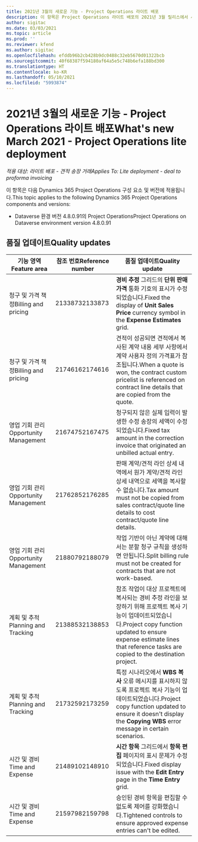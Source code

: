 ```yaml
---
title: 2021년 3월의 새로운 기능 - Project Operations 라이트 배포
description: 이 항목은 Project Operations 라이트 배포의 2021년 3월 릴리스에서 사용할 수 있는 품질 업데이트에 대한 정보를 제공합니다.
author: sigitac
ms.date: 03/03/2021
ms.topic: article
ms.prod: ''
ms.reviewer: kfend
ms.author: sigitac
ms.openlocfilehash: efddb96b2cb428b9dc0488c32eb5670d01322bcb
ms.sourcegitcommit: 40f68387f594180af64a5e5c748b6efa188bd300
ms.translationtype: HT
ms.contentlocale: ko-KR
ms.lasthandoff: 05/10/2021
ms.locfileid: "5993874"
---
```

# <a name="whats-new-march-2021---project-operations-lite-deployment"></a><span data-ttu-id="58322-103">2021년 3월의 새로운 기능 - Project Operations 라이트 배포</span><span class="sxs-lookup"><span data-stu-id="58322-103">What's new March 2021 - Project Operations lite deployment</span></span>

<span data-ttu-id="58322-104">_적용 대상: 라이트 배포 - 견적 송장 거래_</span><span class="sxs-lookup"><span data-stu-id="58322-104">_Applies To: Lite deployment - deal to proforma invoicing_</span></span>


<span data-ttu-id="58322-105">이 항목은 다음 Dynamics 365 Project Operations 구성 요소 및 버전에 적용됩니다.</span><span class="sxs-lookup"><span data-stu-id="58322-105">This topic applies to the following Dynamics 365 Project Operations components and versions:</span></span>

- <span data-ttu-id="58322-106">Dataverse 환경 버전 4.8.0.91의 Project Operations</span><span class="sxs-lookup"><span data-stu-id="58322-106">Project Operations on Dataverse environment version 4.8.0.91</span></span> 

## <a name="quality-updates"></a><span data-ttu-id="58322-107">품질 업데이트</span><span class="sxs-lookup"><span data-stu-id="58322-107">Quality updates</span></span>

| <span data-ttu-id="58322-108">**기능 영역**</span><span class="sxs-lookup"><span data-stu-id="58322-108">**Feature area**</span></span> | <span data-ttu-id="58322-109">**참조 번호**</span><span class="sxs-lookup"><span data-stu-id="58322-109">**Reference number**</span></span> | <span data-ttu-id="58322-110">**품질 업데이트**</span><span class="sxs-lookup"><span data-stu-id="58322-110">**Quality update**</span></span> |
| --- | --- | --- |
| <span data-ttu-id="58322-111">청구 및 가격 책정</span><span class="sxs-lookup"><span data-stu-id="58322-111">Billing and pricing</span></span> | <span data-ttu-id="58322-112">2133873</span><span class="sxs-lookup"><span data-stu-id="58322-112">2133873</span></span> | <span data-ttu-id="58322-113">**경비 추정** 그리드의 **단위 판매 가격** 통화 기호의 표시가 수정되었습니다.</span><span class="sxs-lookup"><span data-stu-id="58322-113">Fixed the display of **Unit Sales Price** currency symbol in the **Expense Estimates** grid.</span></span> |
| <span data-ttu-id="58322-114">청구 및 가격 책정</span><span class="sxs-lookup"><span data-stu-id="58322-114">Billing and pricing</span></span> | <span data-ttu-id="58322-115">2174616</span><span class="sxs-lookup"><span data-stu-id="58322-115">2174616</span></span> | <span data-ttu-id="58322-116">견적이 성공되면 견적에서 복사된 계약 내용 세부 사항에서 계약 사용자 정의 가격표가 참조됩니다.</span><span class="sxs-lookup"><span data-stu-id="58322-116">When a quote is won, the contract custom pricelist is referenced on contract line details that are copied from the quote.</span></span> |
| <span data-ttu-id="58322-117">영업 기회 관리</span><span class="sxs-lookup"><span data-stu-id="58322-117">Opportunity Management</span></span> | <span data-ttu-id="58322-118">2167475</span><span class="sxs-lookup"><span data-stu-id="58322-118">2167475</span></span> | <span data-ttu-id="58322-119">청구되지 않은 실제 입력이 발생한 수정 송장의 세액이 수정되었습니다.</span><span class="sxs-lookup"><span data-stu-id="58322-119">Fixed tax amount in the correction invoice that originated an unbilled actual entry.</span></span> |
| <span data-ttu-id="58322-120">영업 기회 관리</span><span class="sxs-lookup"><span data-stu-id="58322-120">Opportunity Management</span></span> | <span data-ttu-id="58322-121">2176285</span><span class="sxs-lookup"><span data-stu-id="58322-121">2176285</span></span> | <span data-ttu-id="58322-122">판매 계약/견적 라인 상세 내역에서 원가 계약/견적 라인 상세 내역으로 세액을 복사할 수 없습니다.</span><span class="sxs-lookup"><span data-stu-id="58322-122">Tax amount must not be copied from sales contract/quote line details to cost contract/quote line details.</span></span> |
| <span data-ttu-id="58322-123">영업 기회 관리</span><span class="sxs-lookup"><span data-stu-id="58322-123">Opportunity Management</span></span> | <span data-ttu-id="58322-124">2188079</span><span class="sxs-lookup"><span data-stu-id="58322-124">2188079</span></span> | <span data-ttu-id="58322-125">작업 기반이 아닌 계약에 대해서는 분할 청구 규칙을 생성하면 안됩니다.</span><span class="sxs-lookup"><span data-stu-id="58322-125">Split billing rule must not be created for contracts that are not work-based.</span></span> |
| <span data-ttu-id="58322-126">계획 및 추적</span><span class="sxs-lookup"><span data-stu-id="58322-126">Planning and Tracking</span></span> | <span data-ttu-id="58322-127">2138853</span><span class="sxs-lookup"><span data-stu-id="58322-127">2138853</span></span> | <span data-ttu-id="58322-128">참조 작업이 대상 프로젝트에 복사되는 경비 추정 라인을 보장하기 위해 프로젝트 복사 기능이 업데이트되었습니다.</span><span class="sxs-lookup"><span data-stu-id="58322-128">Project copy function updated to ensure expense estimate lines that reference tasks are copied to the destination project.</span></span> |
| <span data-ttu-id="58322-129">계획 및 추적</span><span class="sxs-lookup"><span data-stu-id="58322-129">Planning and Tracking</span></span> | <span data-ttu-id="58322-130">2173259</span><span class="sxs-lookup"><span data-stu-id="58322-130">2173259</span></span> | <span data-ttu-id="58322-131">특정 시나리오에서 **WBS 복사** 오류 메시지를 표시하지 않도록 프로젝트 복사 기능이 업데이트되었습니다.</span><span class="sxs-lookup"><span data-stu-id="58322-131">Project copy function updated to ensure it doesn't display the **Copying WBS** error message in certain scenarios.</span></span> |
| <span data-ttu-id="58322-132">시간 및 경비</span><span class="sxs-lookup"><span data-stu-id="58322-132">Time and Expense</span></span> | <span data-ttu-id="58322-133">2148910</span><span class="sxs-lookup"><span data-stu-id="58322-133">2148910</span></span> | <span data-ttu-id="58322-134">**시간 항목** 그리드에서 **항목 편집** 페이지의 표시 문제가 수정되었습니다.</span><span class="sxs-lookup"><span data-stu-id="58322-134">Fixed display issue with the **Edit Entry** page in the **Time Entry** grid.</span></span> |
| <span data-ttu-id="58322-135">시간 및 경비</span><span class="sxs-lookup"><span data-stu-id="58322-135">Time and Expense</span></span> | <span data-ttu-id="58322-136">2159798</span><span class="sxs-lookup"><span data-stu-id="58322-136">2159798</span></span> | <span data-ttu-id="58322-137">승인된 경비 항목을 편집할 수 없도록 제어를 강화했습니다.</span><span class="sxs-lookup"><span data-stu-id="58322-137">Tightened controls to ensure approved expense entries can't be edited.</span></span> |


